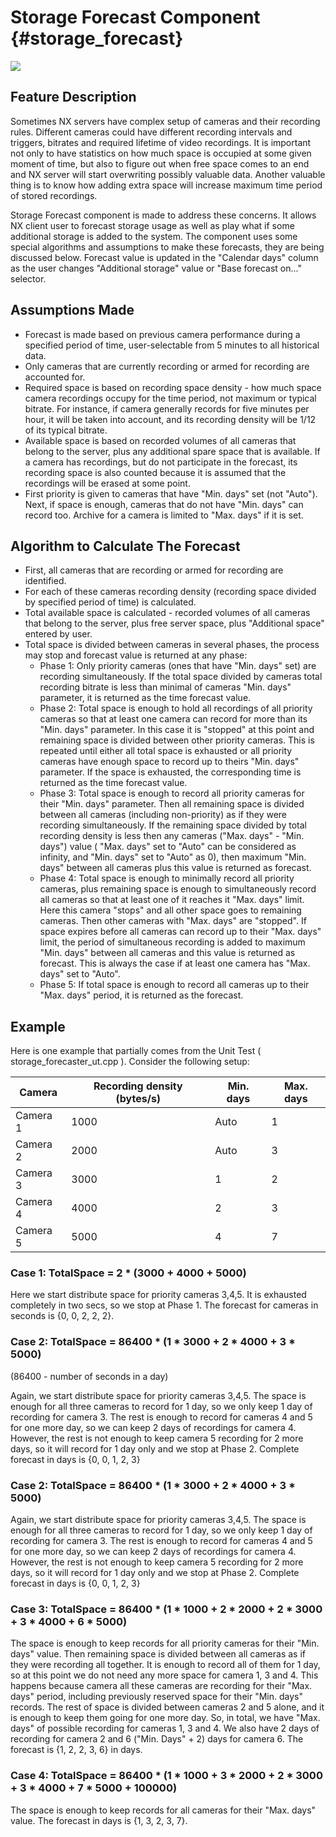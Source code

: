 # Storage Forecast Component {#storage_forecast}

![](images/storage_forecast.png)

## Feature Description 
Sometimes NX servers have complex setup of cameras and their recording rules. Different cameras
could have different recording intervals and triggers, bitrates and required lifetime of video
recordings. It is important not only to have statistics on how much space is occupied at some given 
moment of time, but also to figure out when free space comes to an end and NX server will start
overwriting possibly valuable data. Another valuable thing is to know how adding extra space will
increase maximum time period of stored recordings.

Storage Forecast component is made to address these concerns. It allows NX client user to forecast
storage usage as well as play what if some additional storage is added to the system.
The component uses some special algorithms and assumptions to make these forecasts, they are being
discussed below. Forecast value is updated in the "Calendar days" column as the user changes
"Additional storage" value or "Base forecast on..." selector.

## Assumptions Made 
- Forecast is made based on previous camera performance during a specified period of time,
user-selectable from 5 minutes to all historical data.
- Only cameras that are currently recording or armed for recording are accounted for.
- Required space is based on recording space density - how much space camera recordings occupy
for the time period, not maximum or typical bitrate. For instance, if camera generally records
for five minutes per hour, it will be taken into account, and its recording density will be 1/12
of its typical bitrate.
- Available space is based on recorded volumes of all cameras that belong to the server, plus
any additional spare space that is available. If a camera has recordings, but do not participate
in the forecast, its recording space is also counted because it is assumed that the recordings
will be erased at some point.
- First priority is given to cameras that have "Min. days" set (not "Auto"). Next, if space is
enough, cameras that do not have "Min. days" can record too. Archive for a camera is limited to
"Max. days" if it is set.

## Algorithm to Calculate The Forecast
- First, all cameras that are recording or armed for recording are identified.
- For each of these cameras recording density (recording space divided by specified period of time)
is calculated.
- Total available space is calculated - recorded volumes of all cameras that belong to the server,
plus free server space, plus "Additional space" entered by user.
- Total space is divided between cameras in several phases, the process may stop and forecast value
is returned at any phase:
    - Phase 1: Only priority cameras (ones that have "Min. days" set) are recording simultaneously.
If the total space divided by cameras total recording bitrate is less than minimal of cameras "Min. 
days" parameter, it is returned as the time forecast value.
    - Phase 2: Total space is enough to hold all recordings of all priority cameras so that at
least one camera can record for more than its "Min. days" parameter. In this case it is "stopped"
at this point and remaining space is divided between other priority cameras. This is repeated until
either all total space is exhausted or all priority cameras have enough space to record up
to theirs "Min. days" parameter. If the space is exhausted, the corresponding time is returned as
the time forecast value.
    - Phase 3: Total space is enough to record all priority cameras for their "Min. days" parameter.
Then all remaining space is divided between all cameras (including non-priority) as if they were
recording simultaneously. If the remaining space divided by total recording density is less then
any cameras ("Max. days" - "Min. days") value ( "Max. days" set to "Auto" can be considered
as infinity, and "Min. days" set to "Auto" as 0), then maximum "Min. days" between all cameras plus
this value is returned as forecast.
    - Phase 4: Total space is enough to minimally record all priority cameras, plus remaining space
is enough to simultaneously record all cameras so that at least one of it reaches it "Max. days"
limit. Here this camera "stops" and all other space goes to remaining cameras. Then other cameras
with "Max. days" are "stopped". If space expires before all cameras can record up to their
"Max. days" limit, the period of simultaneous recording is added to maximum "Min. days" between
all cameras and this value is returned as forecast. This is always the case if at least one camera
has "Max. days" set to "Auto".
    - Phase 5: If total space is enough to record all cameras up to their "Max. days" period,
it is returned as the forecast.
 
## Example
Here is one example that partially comes from the Unit Test ( storage_forecaster_ut.cpp ).
Consider the following setup:

Camera   | Recording density (bytes/s) | Min. days | Max. days
---------|-----------------------------|-----------|----------
Camera 1 | 1000 | Auto | 1
Camera 2 | 2000 | Auto | 3
Camera 3 | 3000 | 1    | 2
Camera 4 | 4000 | 2    | 3
Camera 5 | 5000 | 4    | 7


### Case 1: TotalSpace = 2 * (3000 + 4000 + 5000)

Here we start distribute space for priority cameras 3,4,5. It is exhausted completely in two secs,
so we stop at Phase 1. The forecast for cameras in seconds is {0, 0, 2, 2, 2}.

### Case 2: TotalSpace = 86400 * (1 * 3000 + 2 * 4000 + 3 * 5000)

(86400 - number of seconds in a day)

Again, we start distribute space for priority cameras 3,4,5. The space is enough for all three cameras
to record for 1 day, so we only keep 1 day of recording for camera 3. The rest is enough to record
for cameras 4 and 5 for one more day, so we can keep 2 days of recordings for camera 4. However,
the rest is not enough to keep camera 5 recording for 2 more days, so it will record for 1 day only
and we stop at Phase 2. Complete forecast in days is {0, 0, 1, 2, 3}

### Case 2: TotalSpace = 86400 * (1 * 3000 + 2 * 4000 + 3 * 5000)

Again, we start distribute space for priority cameras 3,4,5. The space is enough for all three cameras
to record for 1 day, so we only keep 1 day of recording for camera 3. The rest is enough to record
for cameras 4 and 5 for one more day, so we can keep 2 days of recordings for camera 4. However,
the rest is not enough to keep camera 5 recording for 2 more days, so it will record for 1 day only
and we stop at Phase 2. Complete forecast in days is {0, 0, 1, 2, 3}

### Case 3: TotalSpace = 86400 * (1 * 1000 + 2 * 2000 + 2 * 3000 + 3 * 4000 + 6 * 5000)

The space is enough to keep records for all priority cameras for their "Min. days" value. Then
remaining space is divided between all cameras as if they were recording all together. It is enough
to record all of them for 1 day, so at this point we do not need any more space for camera 1, 3
and 4. This happens because camera all these cameras are recording for their "Max. days" period,
including previously reserved space for their "Min. days" records. The rest of space is divided
between cameras 2 and 5 alone, and it is enough to keep them going for one more day. So, in total,
we have "Max. days" of possible recording for cameras 1, 3 and 4. We also have 2 days of recording
for camera 2 and 6 ("Min. Days" + 2) days for camera 6. The forecast is {1, 2, 2, 3, 6} in days.

### Case 4: TotalSpace = 86400 * (1 * 1000 + 3 * 2000 + 2 * 3000 + 3 * 4000 + 7 * 5000 + 100000)

The space is enough to keep records for all cameras for their "Max. days" value. The forecast
in days is {1, 3, 2, 3, 7}.





